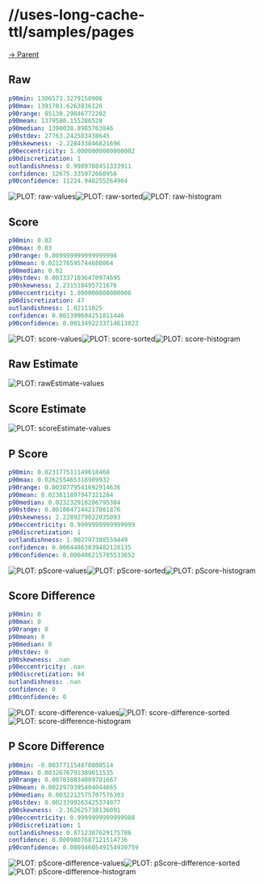 
# //uses-long-cache-ttl/samples/pages

[→ Parent](../..)


## Raw


```yaml
p90min: 1306573.3279158906
p90max: 1391703.6263836126
p90range: 85130.29846772202
p90mean: 1379580.155286528
p90median: 1390038.8985763846
p90stdev: 27763.242583438645
p90skewness: -2.228433846821696
p90eccentricity: 1.0000000000000002
p90discretization: 1
outlandishness: 0.9989708451333911
confidence: 12675.335972660956
p90confidence: 11224.948255264964

```

![PLOT: raw-values](./raw/values.svg)![PLOT: raw-sorted](./raw/sorted.svg)![PLOT: raw-histogram](./raw/histogram.svg)
## Score


```yaml
p90min: 0.02
p90max: 0.03
p90range: 0.009999999999999998
p90mean: 0.021276595744680864
p90median: 0.02
p90stdev: 0.0033371036470974695
p90skewness: 2.231518495721676
p90eccentricity: 1.000000000000006
p90discretization: 47
outlandishness: 1.02111025
confidence: 0.001399694251811446
p90confidence: 0.0013492233714613023

```

![PLOT: score-values](./score/values.svg)![PLOT: score-sorted](./score/sorted.svg)![PLOT: score-histogram](./score/histogram.svg)
## Raw Estimate

![PLOT: rawEstimate-values](./rawEstimate/values.svg)
## Score Estimate

![PLOT: scoreEstimate-values](./scoreEstimate/values.svg)
## P Score


```yaml
p90min: 0.023177511149618468
p90max: 0.026255465318909932
p90range: 0.0030779541692914636
p90mean: 0.023611897947321284
p90median: 0.023232918286795384
p90stdev: 0.0010047144217081876
p90skewness: 2.2289279022035093
p90eccentricity: 0.9999999999999999
p90discretization: 1
outlandishness: 1.002797388559449
confidence: 0.00044863039482128135
p90confidence: 0.000406215785533652

```

![PLOT: pScore-values](./pScore/values.svg)![PLOT: pScore-sorted](./pScore/sorted.svg)![PLOT: pScore-histogram](./pScore/histogram.svg)
## Score Difference


```yaml
p90min: 0
p90max: 0
p90range: 0
p90mean: 0
p90median: 0
p90stdev: 0
p90skewness: .nan
p90eccentricity: .nan
p90discretization: 94
outlandishness: .nan
confidence: 0
p90confidence: 0

```

![PLOT: score-difference-values](./score-difference/values.svg)![PLOT: score-difference-sorted](./score-difference/sorted.svg)![PLOT: score-difference-histogram](./score-difference/histogram.svg)
## P Score Difference


```yaml
p90min: -0.003771154870800514
p90max: 0.0032676791389011535
p90range: 0.007038834009701667
p90mean: 0.0022979395404044665
p90median: 0.0032212575707576303
p90stdev: 0.0023399263425374077
p90skewness: -2.162625738136091
p90eccentricity: 0.9999999999999988
p90discretization: 1
outlandishness: 0.8712387629175786
confidence: 0.0009807687121514736
p90confidence: 0.0009460549154939759

```

![PLOT: pScore-difference-values](./pScore-difference/values.svg)![PLOT: pScore-difference-sorted](./pScore-difference/sorted.svg)![PLOT: pScore-difference-histogram](./pScore-difference/histogram.svg)